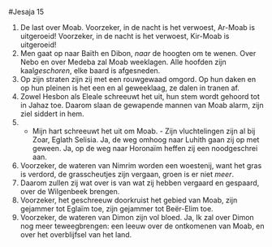 #Jesaja 15
1. De last over Moab. Voorzeker, in de nacht is het verwoest, Ar-Moab is uitgeroeid! Voorzeker, in de nacht is het verwoest, Kir-Moab is uitgeroeid! 
2. Men gaat op naar Baïth en Dibon, *naar* de hoogten om te wenen. Over Nebo en over Medeba zal Moab weeklagen. Alle hoofden zijn kaal*geschoren*, elke baard is afgesneden. 
3. Op zijn straten zijn zij met een rouwgewaad omgord. Op hun daken en op hun pleinen is het een en al geweeklaag, ze dalen in tranen af. 
4. Zowel Hesbon als Eleale schreeuwt het uit, hun stem wordt gehoord tot in Jahaz toe. Daarom slaan de gewapende mannen van Moab alarm, zijn ziel siddert in hem. 
5. - Mijn hart schreeuwt het uit om Moab. - Zijn vluchtelingen zijn al bij Zoar, Eglath Selisia. Ja, de weg omhoog naar Luhith gaan zij op met geween. Ja, op de weg naar Horonaïm heffen zij een noodgeschrei aan. 
6. Voorzeker, de wateren van Nimrim worden een woestenij, want het gras is verdord, de grasscheutjes zijn vergaan, groen is er niet *meer*. 
7. Daarom zullen zij wat over is van wat zij hebben vergaard en gespaard, over de Wilgenbeek brengen. 
8. Voorzeker, het geschreeuw doorkruist het gebied van Moab, zijn gejammer tot Eglaïm toe, zijn gejammer tot Beër-Elim toe. 
9. Voorzeker, de wateren van Dimon zijn vol bloed. Ja, Ik zal over Dimon nog meer teweegbrengen: een leeuw over de ontkomenen van Moab, en over het overblijfsel van het land.
